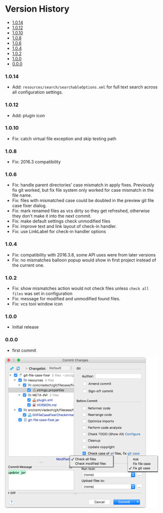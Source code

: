 # Version History

[TOC]: # " "

- [1.0.14](#1014)
- [1.0.12](#1012)
- [1.0.10](#1010)
- [1.0.8](#108)
- [1.0.6](#106)
- [1.0.4](#104)
- [1.0.2](#102)
- [1.0.0](#100)
- [0.0.0](#000)

### 1.0.14

* Add: `resources/search/searchableOptions.xml` for full text search across all
  configuration settings.

### 1.0.12

* Add: plugin icon

### 1.0.10

* Fix: catch virtual file exception and skip testing path

### 1.0.8

* Fix: 2016.3 compatibility

### 1.0.6

* Fix: handle parent directories' case mismatch in apply fixes. Previously fix git worked, but
  fix file system only worked for case mismatch in the file name.
* Fix: files with mismatched case could be doubled in the preview git file case fixer dialog.
* Fix: mark renamed files as vcs dirty so they get refreshed, otherwise they don't make it into
  the next commit.
* Fix: make default settings check unmodified files
* Fix: improve text and link layout of check-in handler.
* Fix: use LinkLabel for check-in handler options

### 1.0.4

* Fix: compatibility with 2016.3.8, some API uses were from later versions
* Fix: no mismatches balloon popup would show in first project instead of the current one.

### 1.0.2

* Fix: show mismatches action would not check files unless `check all files` was set in
  configuration
* Fix: message for modified and unmodified found files.
* Fix: vcs tool window icon

### 1.0.0

* Initial release

### 0.0.0

* first commit

![ScreenShot_CommitDialog.png](../../assets/images/ScreenShot_CommitDialog.png)
